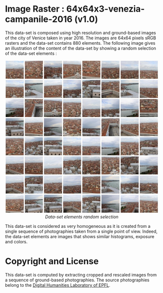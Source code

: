# Image Raster : 64x64x3-venezia-campanile-2016 (v1.0)

This data-set is composed using high resolution and ground-based images of the city of Venice taken in year 2016. The images are 64x64 pixels sRGB rasters and the data-set contains 880 elements. The following image gives an illustration of the content of the data-set by showing a random selection of the data-set elements :

<p align="center">
    <img src="https://github.com/nils-hamel/turing-project/blob/master/doc/dataset/64x64x3-venezia-campanile-2016.jpg?raw=true" width="512">
    <br />
    <i>Data-set elements random selection</i>
</p>

This data-set is considered as very homogeneous as it is created from a single sequence of photographies taken from a single point of view. Indeed, the data-set elements are images that shows similar histograms, exposure and colors.

# Copyright and License

This data-set is computed by extracting cropped and rescaled images from a sequence of ground-based photographies. The source photographies belong to the [Digital Humanities Laboratory of EPFL](https://dhlab.epfl.ch/).
